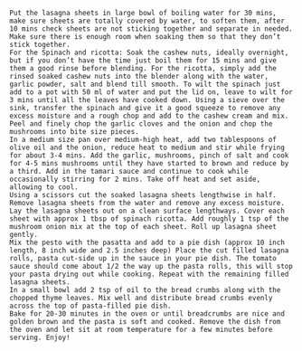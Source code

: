     Put the lasagna sheets in large bowl of boiling water for 30 mins, make sure sheets are totally covered by water, to soften them, after 10 mins check sheets are not sticking together and separate in needed. Make sure there is enough room when soaking them so that they don’t stick together.
    For the Spinach and ricotta: Soak the cashew nuts, ideally overnight, but if you don’t have the time just boil them for 15 mins and give them a good rinse before blending. For the ricotta, simply add the rinsed soaked cashew nuts into the blender along with the water, garlic powder, salt and blend till smooth. To wilt the spinach just add to a pot with 50 ml of water and put the lid on, leave to wilt for 3 mins until all the leaves have cooked down. Using a sieve over the sink, transfer the spinach and give it a good squeeze to remove any excess moisture and a rough chop and add to the cashew cream and mix.
    Peel and finely chop the garlic cloves and the onion and chop the mushrooms into bite size pieces.
    In a medium size pan over medium-high heat, add two tablespoons of olive oil and the onion, reduce heat to medium and stir while frying for about 3-4 mins. Add the garlic, mushrooms, pinch of salt and cook for 4-5 mins mushrooms until they have started to brown and reduce by a third. Add in the tamari sauce and continue to cook while occasionally stirring for 2 mins. Take off heat and set aside, allowing to cool.
    Using a scissors cut the soaked lasagna sheets lengthwise in half.
    Remove lasagna sheets from the water and remove any excess moisture. Lay the lasagna sheets out on a clean surface lengthways. Cover each sheet with approx 1 tbsp of spinach ricotta. Add roughly 1 tsp of the mushroom onion mix at the top of each sheet. Roll up lasagna sheet gently.
    Mix the pesto with the pasatta and add to a pie dish (approx 10 inch length, 8 inch wide and 2.5 inches deep) Place the cut filled lasagna rolls, pasta cut-side up in the sauce in your pie dish. The tomato sauce should come about 1/2 the way up the pasta rolls, this will stop your pasta drying out while cooking. Repeat with the remaining filled lasagna sheets.
    In a small bowl add 2 tsp of oil to the bread crumbs along with the chopped thyme leaves. Mix well and distribute bread crumbs evenly across the top of pasta-filled pie dish.
    Bake for 20-30 minutes in the oven or until breadcrumbs are nice and golden brown and the pasta is soft and cooked. Remove the dish from the oven and let sit at room temperature for a few minutes before serving. Enjoy!
